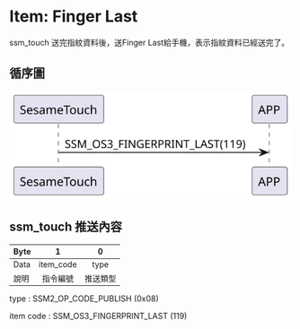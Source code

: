 # Item: Finger Last

ssm_touch 送完指紋資料後，送Finger Last給手機，表示指紋資料已經送完了。

## 循序圖
<p align="left" >
  <img src="../src/finger_last/finger_last.svg" alt="" title="">
</p>

## ssm_touch 推送內容
| Byte | 1         | 0    |
|-------|:---------:|:----:|
| Data  | item_code | type |
| 說明    | 指令編號      | 推送類型 |

type : SSM2_OP_CODE_PUBLISH (0x08)

item code : SSM_OS3_FINGERPRINT_LAST (119)